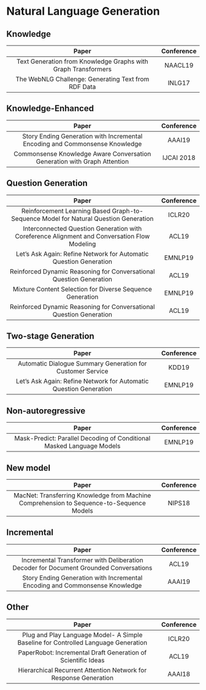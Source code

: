 # Natural Language Generation


## Knowledge
| Paper | Conference |
| :---: | :---: |
| Text Generation from Knowledge Graphs with Graph Transformers | NAACL19 |
|The WebNLG Challenge: Generating Text from RDF Data|INLG17|


## Knowledge-Enhanced
| Paper | Conference |
| :---: | :---: |
|Story Ending Generation with Incremental Encoding and Commonsense Knowledge|AAAI19|
|Commonsense Knowledge Aware Conversation Generation with Graph Attention|IJCAI 2018|

## Question Generation
| Paper | Conference |
| :---: | :---: |
|Reinforcement Learning Based Graph-to-Sequence Model for Natural Question Generation|ICLR20|
| Interconnected Question Generation with Coreference Alignment and Conversation Flow Modeling | ACL19 |
| Let’s Ask Again: Refine Network for Automatic Question Generation | EMNLP19 |
| Reinforced Dynamic Reasoning for Conversational Question Generation | ACL19 |
| Mixture Content Selection for Diverse Sequence Generation | EMNLP19 |
| Reinforced Dynamic Reasoning for Conversational Question Generation | ACL19 |

## Two-stage Generation
| Paper | Conference |
| :---: | :---: |
| Automatic Dialogue Summary Generation for Customer Service |KDD19|
| Let’s Ask Again: Refine Network for Automatic Question Generation | EMNLP19 |
 

## Non-autoregressive
| Paper | Conference |
| :---: | :---: |
| Mask-Predict: Parallel Decoding of Conditional Masked Language Models | EMNLP19|

## New model
| Paper | Conference |
| :---: | :---: |
|MacNet: Transferring Knowledge from Machine Comprehension to Sequence-to-Sequence Models|NIPS18|

## Incremental
| Paper | Conference |
| :---: | :---: |
|Incremental Transformer with Deliberation Decoder for Document Grounded Conversations|ACL19|
|Story Ending Generation with Incremental Encoding and Commonsense Knowledge|AAAI19|

## Other
| Paper | Conference |
| :---: | :---: |
|Plug and Play Language Model- A Simple Baseline for Controlled Language Generation|ICLR20|
| PaperRobot: Incremental Draft Generation of Scientific Ideas | ACL19 |
| Hierarchical Recurrent Attention Network for Response Generation | AAAI18 |

